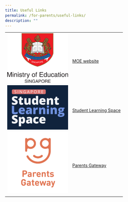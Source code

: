 ```yaml
---
title: Useful Links
permalink: /for-parents/useful-links/
description: ""
---
```

|  |  |  
| -------- | -------- | 
| <img src="/images/Usefullinks/moe.png" alt="MOE website" style="width:200px" />|<br><a href="https://www.moe.gov.sg" target="_blank" >MOE website</a>|  
|  <img src="/images/Usefullinks/sls-logo.png" alt="SLS website" style="width:200px" />|<br><a href="https://vle.learning.moe.edu.sg/login" target="_blank" >Student Learning Space</a>|  
|<img src="/images/Usefullinks/parentsgateway.png" alt="SLS website" style="width:200px" />| <br><a href="https://pg.moe.edu.sg" target="_blank" >Parents Gateway</a> |   
| | |

<br>
<br>